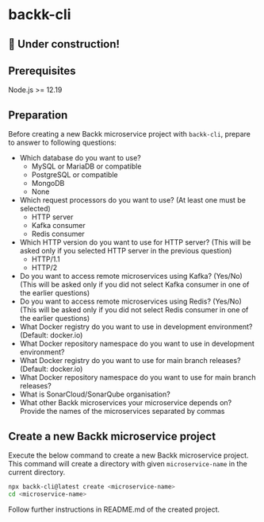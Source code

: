 # backk-cli

## :construction: Under construction!

## Prerequisites

Node.js >= 12.19

## Preparation
Before creating a new Backk microservice project with `backk-cli`, prepare to answer to following questions:

* Which database do you want to use?
  * MySQL or MariaDB or compatible
  * PostgreSQL or compatible
  * MongoDB
  * None
* Which request processors do you want to use? (At least one must be selected)
  * HTTP server
  * Kafka consumer
  * Redis consumer
* Which HTTP version do you want to use for HTTP server? (This will be asked only if you selected HTTP server in the previous question)
  * HTTP/1.1
  * HTTP/2
* Do you want to access remote microservices using Kafka? (Yes/No) (This will be asked only if you did not select Kafka consumer in one of the earlier questions)
* Do you want to access remote microservices using Redis? (Yes/No) (This will be asked only if you did not select Redis consumer in one of the earlier questions)
* What Docker registry do you want to use in development environment? (Default: docker.io)
* What Docker repository namespace do you want to use in development environment?
* What Docker registry do you want to use for main branch releases? (Default: docker.io)
* What Docker repository namespace do you want to use for main branch releases?
* What is SonarCloud/SonarQube organisation?
* What other Backk microservices your microservice depends on? Provide the names of the microservices separated by commas

## Create a new Backk microservice project

Execute the below command to create a new Backk microservice project.
This command will create a directory with given `microservice-name` in the current directory.

```bash
npx backk-cli@latest create <microservice-name>
cd <microservice-name>
```

Follow further instructions in README.md of the created project.
